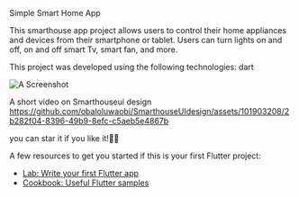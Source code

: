 Simple Smart Home App

This smarthouse app project allows users to control their home appliances and devices from their smartphone or tablet. Users can turn lights on and off, on and off smart Tv, smart fan, and more. 

This project was developed using the following technologies:
dart

![A Screenshot](https://github.com/obaloluwaobi/SmarthouseUIdesign/assets/101903208/0c3d1ac2-3d94-4616-b050-655dcb877c56)

A short video on Smarthouseui design
https://github.com/obaloluwaobi/SmarthouseUIdesign/assets/101903208/2b282f04-8396-49b9-8efc-c5aeb5e4867b




you can star it if you like it!🤩💜


A few resources to get you started if this is your first Flutter project:

- [Lab: Write your first Flutter app](https://docs.flutter.dev/get-started/codelab)
- [Cookbook: Useful Flutter samples](https://docs.flutter.dev/cookbook)

